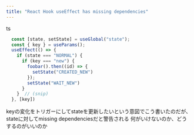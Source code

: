 ```yaml
---
title: "React Hook useEffect has missing dependencies"
---
```


ts

```typescript
  const [state, setState] = useGlobal("state");
  const { key } = useParams();
  useEffect(() => {
    if (state === "NORMAL") {
      if (key === "new") {
        foobar().then((id) => {
          setState("CREATED_NEW")
        });
        setState("WAIT_NEW")
      }
    }  // (snip)
  }, [key]) 
```

keyの変化をトリガーにしてstateを更新したいという意図でこう書いたのだが、stateに対してmissing dependenciesだと警告される
何がいけないのか、どうするのがいいのか

